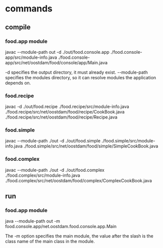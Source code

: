 # commands

## compile

### food.app module

javac --module-path out -d ./out/food.console.app ./food.console-app/src/module-info.java ./food.console-app/src/net/oostdam/food/console/app/Main.java

-d specifies the output directory, it must already exist.
--module-path specifies the modules directory, so it can resolve modules the application depends on.

### food.recipe

javac -d ./out/food.recipe ./food.recipe/src/module-info.java ./food.recipe/src/net/oostdam/food/recipe/CookBook.java ./food.recipe/src/net/oostdam/food/recipe/Recipe.java

### food.simple

javac --module-path ./out -d ./out/food.simple ./food.simple/src/module-info.java ./food.simple/src/net/oostdam/food/simple/SimpleCookBook.java

### food.complex

javac --module-path ./out -d ./out/food.complex ./food.complex/src/module-info.java ./food.complex/src/net/oostdam/food/complex/ComplexCookBook.java


## run

### food.app module

java --module-path out -m food.console.app/net.oostdam.food.console.app.Main

The -m option specifies the main module, the value after the slash is the class name of the main class in the module.

